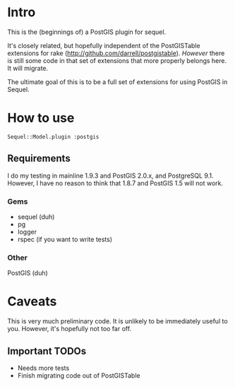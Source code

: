 Intro
=====
This is the (beginnings of) a PostGIS plugin for sequel.

It's closely related, but hopefully independent of the PostGISTable extensions
for rake (http://github.com/darrell/postgistable). *However* there is still
some code in that set of extensions that more properly belongs here. It will
migrate.

The ultimate goal of this is to be a full set of extensions for using PostGIS in Sequel.

How to use
==========
`Sequel::Model.plugin :postgis`

Requirements
------------

I do my testing in mainline 1.9.3 and PostGIS 2.0.x, and PostgreSQL 9.1.
However, I have no reason to think that 1.8.7 and PostGIS 1.5 will not work.

### Gems
* sequel (duh)
* pg
* logger
* rspec (if you want to write tests)

### Other
PostGIS (duh)

Caveats
=======

This is very much preliminary code. It is unlikely to be immediately useful to
you. However, it's hopefully not too far off.

Important TODOs
---------------
 * Needs more tests
 * Finish migrating code out of PostGISTable
